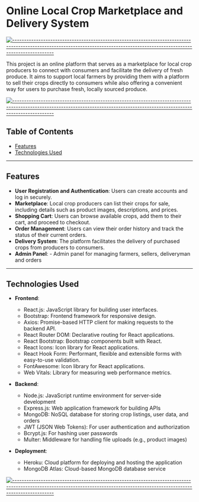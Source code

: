 # Online Local Crop Marketplace and Delivery System

[![-----------------------------------------------------------------------------------------------------------------------------------------------------------------------------](
https://raw.githubusercontent.com/andreasbm/readme/master/assets/lines/aqua.png)](https://github.com/BaseMax?tab=repositories)

This project is an online platform that serves as a marketplace for local crop producers to connect with consumers and facilitate the delivery of fresh produce. It aims to support local farmers by providing them with a platform to sell their crops directly to consumers while also offering a convenient way for users to purchase fresh, locally sourced produce.

[![-----------------------------------------------------------------------------------------------------------------------------------------------------------------------------](
https://raw.githubusercontent.com/andreasbm/readme/master/assets/lines/aqua.png)](https://github.com/BaseMax?tab=repositories)

## Table of Contents

- [Features](#features)
- [Technologies Used](#technologies-used)
---

## Features

- **User Registration and Authentication**: Users can create accounts and log in securely.
- **Marketplace**: Local crop producers can list their crops for sale, including details such as product images, descriptions, and prices.
- **Shopping Cart**: Users can browse available crops, add them to their cart, and proceed to checkout.
- **Order Management**: Users can view their order history and track the status of their current orders.
- **Delivery System**: The platform facilitates the delivery of purchased crops from producers to consumers.
- **Admin Panel**: - Admin panel for managing farmers, sellers, deliveryman and orders


---

## Technologies Used

- **Frontend**:
  - React.js: JavaScript library for building user interfaces.
  - Bootstrap: Frontend framework for responsive design.
  - Axios: Promise-based HTTP client for making requests to the backend API.
  - React Router DOM: Declarative routing for React applications.
  - React Bootstrap: Bootstrap components built with React.
  - React Icons: Icon library for React applications.
  - React Hook Form: Performant, flexible and extensible forms with easy-to-use validation.
  - FontAwesome: Icon library for React applications.
  - Web Vitals: Library for measuring web performance metrics.

- **Backend**:
  - Node.js: JavaScript runtime environment for server-side development
  - Express.js: Web application framework for building APIs
  - MongoDB: NoSQL database for storing crop listings, user data, and orders
  - JWT (JSON Web Tokens): For user authentication and authorization
  - Bcrypt.js: For hashing user passwords
  - Multer: Middleware for handling file uploads (e.g., product images)

- **Deployment**:
  - Heroku: Cloud platform for deploying and hosting the application
  - MongoDB Atlas: Cloud-based MongoDB database service

[![-----------------------------------------------------------------------------------------------------------------------------------------------------------------------------](
https://raw.githubusercontent.com/andreasbm/readme/master/assets/lines/aqua.png)](https://github.com/BaseMax?tab=repositories)



